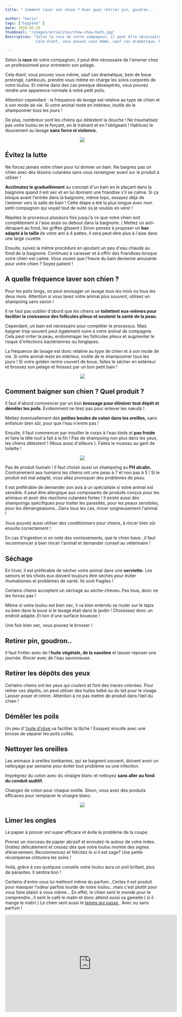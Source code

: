 ```yaml
---
title: " Comment laver son chien ? Avec quoi retirer pin, goudron...    "

author: "marie"
tags: ["hygiène" ]
date: 2018-05-20
thumbnail: "/images/actualites/chow-chow-bath.jpg"
Description: "Selon la race de votre compagnon, il peut être nécessaire de l'amener chez un professionnel pour entretenir son pelage.
              Cela étant, vous pouvez vous même, sauf cas dramatique, bain de boue prolongé, cambouis, prendre vous même en charge les soins corporels de votre loulou. Et même dans des cas presque désespérés, vous pouvez rendre une apparence normale à votre petit poilu.  "

---
```


Selon la <b> race </b> de votre compagnon, il peut être nécessaire de l'amener chez un professionnel pour entretenir son pelage.

Cela étant, vous pouvez vous même, sauf cas dramatique, bain de boue prolongé, cambouis, prendre vous même en charge les soins corporels de votre loulou. Et même dans des cas presque désespérés, vous pouvez rendre une apparence normale à votre petit poilu.

Attention cependant : la fréquence de lavage est relative au type de chien et à son mode de vie. Si votre animal reste en intérieur, inutile de le shampooiner tous les jours !

De plus, nombreux sont les chiens qui détestent la douche ! Ne traumatisez pas votre loulou en le forçant, en le traînant et en l'obligeant ! Habituez le doucement au lavage <b>sans force ni violence. </b>

<p align="center"><img src="/images/actualites/cool-dog.jpg" class="img-responsive"></p>




## Évitez la lutte

Ne forcez jamais votre chien pour lui donner un bain. Ne baignez pas un chien avec des lésions cutanées sans vous renseigner avant sur le produit à utiliser !

<b>Acclimatez le graduellement</b> au concept d'un bain en le plaçant dans la baignoire quand il est sec et en lui donnant une friandise s'il se calme. Si ça bloque avant l'entrée dans la baignoire, même topo, essayez déjà de l’amener vers la salle de bain !  Cette étape a été la plus longue avec mon petit compagnon qui voyait tout de suite où je voulais en venir !

Répétez le processus plusieurs fois jusqu'à ce que votre chien soit complètement à l'aise assis ou debout dans la baignoire. ( Mettez un anti-dérapant au fond, les griffes glissent ) Sinon pensez à proposer un <b> bac adapté à la taille </b> de votre ami à 4 pattes. Il sera peut-être plus à l'aise dans une large cuvette.

Ensuite, suivez la même procédure en ajoutant un peu d'eau chaude au fond de la baignoire. Continuez à caresser et à offrir des friandises lorsque votre chien est calme. Vous voulez que l'heure du bain devienne amusante pour votre chien ? Soyez patient !





## A quelle fréquence laver son chien ?

Pour les poils longs, on peut envisager un lavage tous les mois ou tous les deux mois. Attention si vous lavez votre animal plus souvent, utilisez un shampoing sans savon !

Il ne faut pas oublier d'abord que les chiens se <b>toilettent eux-mêmes pour faciliter la croissance des follicules pileux et soutenir la santé de la peau.</b>

Cependant, un bain est nécessaire pour compléter le processus. Mais baigner trop souvent peut également nuire à votre animal de compagnie. Cela  peut irriter la peau, endommager les follicules pileux et augmenter le risque d'infections bactériennes ou fongiques.

La fréquence de lavage est donc relative au type de chien et à son mode de vie. Si votre animal reste en intérieur, inutile de le shampooiner tous les jours !
Si votre golden rentre couvert de boue, faites le sécher en extérieur et brossez son pelage et finissez par un bon petit bain !

<p align="center"><img src="/images/actualites/dog_bain.jpg" class="img-responsive"></p>



## Comment baigner son chien ? Quel produit ?

Il faut d'abord commencer par un bon <b>brossage pour éliminer tout dépôt et démêler les poils. </b>Évidemment ne tirez pas pour enlever les nœuds !

Mettez éventuellement des <b>petites boules de coton dans les oreilles,</b>  sans enfoncer bien sûr, pour que l'eau n'entre pas !

Ensuite, il faut  commencer par mouiller le corps à l'eau tiède et <b>pas froide </b>et faire la tête tout à fait à la fin ! Pas de shampoing non plus dans les yeux, les chiens détestent ! (Nous aussi d'ailleurs ). Faites le museau au gant de toilette !


<p align="center"><img src="/images/actualites/coprslavage.chien.jpg" class="img-responsive"></p>


 Pas de produit humain ! Il faut choisir aussi un shampoing au <b>PH alcalin.</b> Contrairement aux humains les chiens ont une peau à 7 et non pas à 5 ! Si le produit est mal adapté, vous allez provoquer des problèmes de peau.

Il est préférable de demander son avis à un spécialiste si votre animal est sensible. Il peut être allergique aux composants de produits conçus pour les animaux et avoir des réactions cutanées fortes ! Il existe aussi des shampoings spécifiques pour traiter les parasités, pour les peaux sensibles, pour les démangeaisons...Dans tous les cas, rincer soigneusement l'animal !

Vous pouvez aussi utiliser des conditionners pour chiens, à rincer bien sûr ensuite correctement !

En cas d'ingestion si on note des vomissements, que le chien bave...il faut recommencer à bien rincer l'animal et demander conseil au vétérinaire !




## Séchage

En hiver, il est préférable de sécher votre animal dans une <b>serviette.</b> Les seniors et les chiots eux doivent toujours être séchés pour éviter rhumatismes et problèmes de santé. Ils sont fragiles !

Certains chiens acceptent un séchage au séche-cheveu..Pas tous, donc ne les forcez pas !

Même si votre loulou est bien sec, il va bien entendu se rouler sur le tapis ou bien dans la boue si le lavage était dans le jardin ! Choisissez donc un endroit adapté..Et loin d'une surface boueuse !

Une fois bien sec, vous pouvez le brosser !




## Retirer pin, goudron..

Il faut frotter avec de l'<b>huile végétale, de la vaseline</b> et laisser reposer une journée. Rincer avec de l'eau savonneuse.

## Retirer les dépôts des yeux

Certains chiens ont les yeux qui coulent et font des traces colorées. Pour retirer ces dépôts, on peut utiliser des huiles bébé ou du lait pour le visage. Laisser poser et retirer. Attention à ne pas mettre de produit dans l’œil du chien !

<h2>  Démêler les poils </h2>

Un peu d'<a href="https://www.chien-calme.com/actualites/huileolive-santechien/" target ="_blank" > huile d'olive </a>va faciliter la tâche ! Essayez ensuite avec une brosse de séparer les poils collés.



 <h2>  Nettoyer les oreilles </h2>

Les animaux à oreilles tombantes, qui se baignent souvent, doivent avoir un nettoyage par semaine pour éviter tout problème ou une infection.

Imprégnez du coton avec du vinaigre blanc et nettoyez <b>sans aller au fond du conduit auditif.</b>

 Changez de coton pour chaque oreille. Sinon, vous avez des produits efficaces pour remplacer le vinaigre blanc.


<p align="center"><img src="/images/actualites/Nettoyer-les-oreilles-de-votre-chien.jpg" class="img-responsive"></p>



<h2> Limer les ongles </h2>

Le papier à poncer est super efficace et évite le problème de la coupe.

Prenez un morceau de papier abrasif et enroulez-le autour de votre index. Grattez délicatement et cessez dés que votre loulou montre des signes d’énervement..Recommencez et félicitez le si il est sage? Une petite récompense clôturera les soins !

Voilà, grâce à ces quelques conseils votre loulou aura un poil brillant, plus de parasites. Il sentira bon !


Certains d'entre vous lui mettront même du parfum...Certes il est produit pour masquer l'odeur parfois lourde de notre loulou...mais c'est plutôt pour vous faire plaisir à vous même... En effet, le chien sent le monde pour le comprendre...Il sent le café le matin et donc attend aussi sa gamelle ( si il mange le matin ) Le chien sent aussi le <a href="_https://www.sciencesetavenir.fr/animaux/chiens/chiens-peuvent-ils-sentir-le-temps-qui-passe_107599" target ="_blank" > temps qui passe </a>.
Avec ou sans parfum !


<iframe width="560" height="315" src="https://www.youtube.com/embed/YLKz9_fsTu4" frameborder="0" allow="autoplay; encrypted-media" allowfullscreen></iframe>